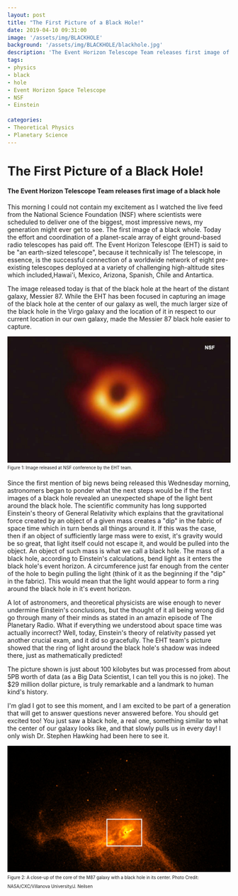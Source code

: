 ```yaml
---
layout: post
title: "The First Picture of a Black Hole!"
date: 2019-04-10 09:31:00
image: '/assets/img/BLACKHOLE'
background: '/assets/img/BLACKHOLE/blackhole.jpg'
description: 'The Event Horizon Telescope Team releases first image of a black hole'
tags:
- physics
- black
- hole
- Event Horizon Space Telescope
- NSF
- Einstein

categories:
- Theoretical Physics
- Planetary Science
---
```


# The First Picture of a Black Hole!
#### The Event Horizon Telescope Team releases first image of a black hole
This morning I could not contain my excitement as I watched the live feed from the National Science Foundation (NSF) where scientists were scheduled to deliver one of the biggest, most impressive news, my generation might ever get to see. The first image of a black whole. Today the effort and coordination of a planet-scale array of eight ground-based radio telescopes has paid off. The Event Horizon Telescope (EHT) is said to be "an earth-sized telescope", because it technically is! The telescope, in essence, is the successful connection of a worldwide network of eight pre-existing telescopes deployed at a variety of challenging high-altitude sites which included,Hawai'i, Mexico, Arizona, Spanish, Chile and Antartica.

The image released today is that of the black hole at the heart of the distant galaxy, Messier 87. While the EHT has been focused in capturing an image of the black hole at the center of our galaxy as well, the much larger size of the black hole in the Virgo galaxy and the location of it in respect to our current location in our own galaxy, made the Messier 87 black hole easier to capture.

![A black hole](/assets/img/BLACKHOLE/blackhole.jpg)<sub><sup>Figure 1: Image released at NSF conference by the EHT team.</sup></sub>

Since the first mention of big news being released this Wednesday morning, astronomers began to ponder what the next steps would be if the first images of a black hole revealed an unexpected shape of the light bent around the black hole. The scientific community has long supported Einstein's theory of General Relativity which explains that the gravitational force created by an object of a given mass creates a "dip" in the fabric of space time which in turn bends all things around it. If this was the case, then if an object of sufficiently large mass were to exist, it's gravity would be so great, that light itself could not escape it, and would be pulled into the object. An object of such mass is what we call a black hole. The mass of a black hole, according to Einstein's calculations, bend light as it enters the black hole's event horizon. A circumference  just far enough from the center of the hole to begin pulling the light (think of it as the beginning if the "dip" in the fabric).  This would mean that the light would appear to form a ring around the black hole in it's event horizon. 

A lot of astronomers, and theoretical physicists are wise enough to never undermine Einstein's conclusions, but the thought of it all being wrong did go through many of their minds as stated in an amazin episode of The Planetary Radio. What if everything we understood about space time was actually incorrect? Well, today, Einstein's theory of relativity passed yet another crucial exam, and it did so gracefully. The EHT team's picture showed that the ring of light around the black hole's shadow was indeed there, just as mathematically predicted!

The picture shown is just about 100 kilobytes but was processed from about 5PB worth of data (as a Big Data Scientist, I can tell you this is no joke). The $29 million dollar picture, is truly remarkable and a landmark to human kind's history. 

I'm glad I got to see this moment, and I am excited to be part of a generation that will get to answer questions never answered before. You should get excited too! You just saw a black hole, a real one, something similar to what the center of our galaxy looks like, and that slowly pulls us in every day! I only wish Dr. Stephen Hawking had been here to see it.

![A black hole](/assets/img/BLACKHOLE/blackhole-nasa.jpg)<sub><sup>Figure 2: A close-up of the core of the M87 galaxy with a black hole in its center. Photo Credit: NASA/CXC/Villanova University/J. Neilsen </sup></sub>